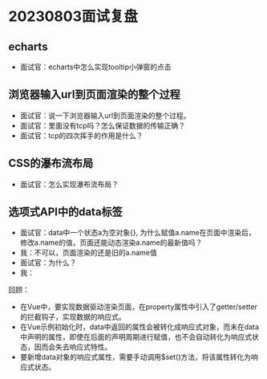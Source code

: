 # 20230803面试复盘

## echarts

- 面试官：echarts中怎么实现tooltip小弹窗的点击

## 浏览器输入url到页面渲染的整个过程

- 面试官：说一下浏览器输入url到页面渲染的整个过程。
- 面试官：里面没有tcp吗？怎么保证数据的传输正确？
- 面试官：tcp的四次挥手的作用是什么？

## CSS的瀑布流布局

- 面试官：怎么实现瀑布流布局？

## 选项式API中的data标签

- 面试官：data中一个状态a为空对象{}, 为什么赋值a.name在页面中渲染后，修改a.name的值，页面还能动态渲染a.name的最新值吗？
- 我：不可以，页面渲染的还是旧的a.name值
- 面试官：为什么？
- 我：

回顾：

- 在Vue中，要实现数据驱动渲染页面，在property属性中引入了getter/setter的拦截钩子，实现数据的响应式。
- 在Vue示例初始化时，data中返回的属性会被转化成响应式对象，而未在data中声明的属性，即使在后面的声明周期进行赋值，也不会自动转化为响应式状态，因而会失去响应式特性。
- 要新增data对象的响应式属性，需要手动调用$set()方法，将该属性转化为响应式状态。
